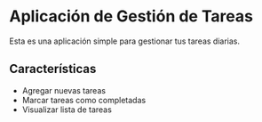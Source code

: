 # Aplicación de Gestión de Tareas

Esta es una aplicación simple para gestionar tus tareas diarias.

## Características

- Agregar nuevas tareas
- Marcar tareas como completadas
- Visualizar lista de tareas

